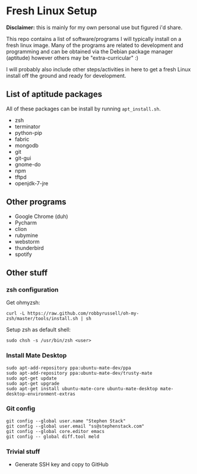 # Fresh Linux Setup

**Disclaimer:** this is mainly for my own personal use but figured i'd share.

This repo contains a list of software/programs I will typically install
on a fresh linux image.  Many of the programs are related to development
and programming and can be obtained via the Debian package manager (aptitude)
however others may be "extra-curricular" :)

I will probably also include other steps/activities in here to get a
fresh Linux install off the ground and ready for development.

## List of aptitude packages

All of these packages can be install by running `apt_install.sh`.

* zsh
* terminator
* python-pip
* fabric
* mongodb
* git
* git-gui
* gnome-do
* npm
* tftpd
* openjdk-7-jre

## Other programs

* Google Chrome (duh)
* Pycharm
* clion
* rubymine
* webstorm
* thunderbird
* spotify

## Other stuff

### zsh configuration

Get ohmyzsh:

```
curl -L https://raw.github.com/robbyrussell/oh-my-zsh/master/tools/install.sh | sh
```

Setup zsh as default shell:

```
sudo chsh -s /usr/bin/zsh <user>
```

### Install Mate Desktop

```
sudo apt-add-repository ppa:ubuntu-mate-dev/ppa
sudo apt-add-repository ppa:ubuntu-mate-dev/trusty-mate
sudo apt-get update
sudo apt-get upgrade
sudo apt-get install ubuntu-mate-core ubuntu-mate-desktop mate-desktop-environment-extras
```

### Git config

```
git config --global user.name "Stephen Stack"
git config --global user.email "ss@stephenstack.com"
git config --global core.editor emacs
git config -- global diff.tool meld
```

### Trivial stuff

* Generate SSH key and copy to GitHub
